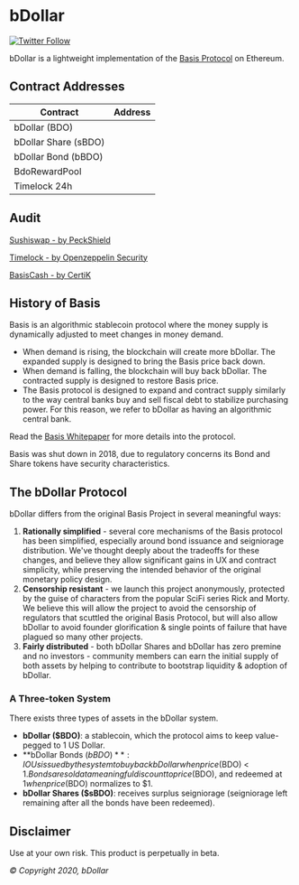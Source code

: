 # bDollar

[![Twitter Follow](https://img.shields.io/twitter/follow/BearnFi?label=Follow)](https://twitter.com/BearnFi)

bDollar is a lightweight implementation of the [Basis Protocol](basis.io) on Ethereum.

## Contract Addresses
| Contract  | Address |
| ------------- | ------------- |
| bDollar (BDO) | [](https://etherscan.io/token/) |
| bDollar Share (sBDO) | [](https://etherscan.io/token/) |
| bDollar Bond (bBDO) | [](https://etherscan.io/token/) |
| BdoRewardPool | [](https://etherscan.io/address/#code) |
| Timelock 24h | [](https://etherscan.io/address/#code) |

## Audit
[Sushiswap - by PeckShield](https://github.com/peckshield/publications/blob/master/audit_reports/PeckShield-Audit-Report-SushiSwap-v1.0.pdf)

[Timelock - by Openzeppelin Security](https://blog.openzeppelin.com/compound-finance-patch-audit)

[BasisCash - by CertiK](https://www.dropbox.com/s/ed5vxvaple5e740/REP-Basis-Cash-06_11_2020.pdf)

## History of Basis

Basis is an algorithmic stablecoin protocol where the money supply is dynamically adjusted to meet changes in money demand.  

- When demand is rising, the blockchain will create more bDollar. The expanded supply is designed to bring the Basis price back down.
- When demand is falling, the blockchain will buy back bDollar. The contracted supply is designed to restore Basis price.
- The Basis protocol is designed to expand and contract supply similarly to the way central banks buy and sell fiscal debt to stabilize purchasing power. For this reason, we refer to bDollar as having an algorithmic central bank.

Read the [Basis Whitepaper](http://basis.io/basis_whitepaper_en.pdf) for more details into the protocol. 

Basis was shut down in 2018, due to regulatory concerns its Bond and Share tokens have security characteristics. 

## The bDollar Protocol

bDollar differs from the original Basis Project in several meaningful ways: 

1. **Rationally simplified** - several core mechanisms of the Basis protocol has been simplified, especially around bond issuance and seigniorage distribution. We've thought deeply about the tradeoffs for these changes, and believe they allow significant gains in UX and contract simplicity, while preserving the intended behavior of the original monetary policy design. 
2. **Censorship resistant** - we launch this project anonymously, protected by the guise of characters from the popular SciFi series Rick and Morty. We believe this will allow the project to avoid the censorship of regulators that scuttled the original Basis Protocol, but will also allow bDollar to avoid founder glorification & single points of failure that have plagued so many other projects. 
3. **Fairly distributed** - both bDollar Shares and bDollar has zero premine and no investors - community members can earn the initial supply of both assets by helping to contribute to bootstrap liquidity & adoption of bDollar. 

### A Three-token System

There exists three types of assets in the bDollar system. 

- **bDollar ($BDO)**: a stablecoin, which the protocol aims to keep value-pegged to 1 US Dollar. 
- **bDollar Bonds ($bBDO)**: IOUs issued by the system to buy back bDollar when price($BDO) < $1. Bonds are sold at a meaningful discount to price($BDO), and redeemed at $1 when price($BDO) normalizes to $1. 
- **bDollar Shares ($sBDO)**: receives surplus seigniorage (seigniorage left remaining after all the bonds have been redeemed).

## Disclaimer

Use at your own risk. This product is perpetually in beta.

_© Copyright 2020, bDollar_

